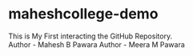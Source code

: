 # maheshcollege-demo
This is My First interacting the GitHub Repository.
<br>
Author - Mahesh B Pawara 
Author - Meera M Pawara 